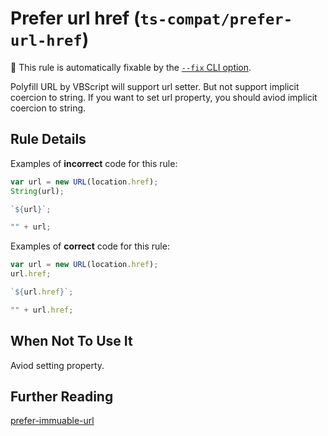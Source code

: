 # Prefer url href (`ts-compat/prefer-url-href`)

🔧 This rule is automatically fixable by the [`--fix` CLI option](https://eslint.org/docs/latest/user-guide/command-line-interface#--fix).

<!-- end auto-generated rule header -->

Polyfill URL by VBScript will support url setter. But not support implicit coercion to string. If you want to set url property, you should aviod implicit coercion to string.

## Rule Details

Examples of **incorrect** code for this rule:

```ts
var url = new URL(location.href);
String(url);

`${url}`;

"" + url;
```

Examples of **correct** code for this rule:

```ts
var url = new URL(location.href);
url.href;

`${url.href}`;

"" + url.href;
```

## When Not To Use It

Aviod setting property.

## Further Reading

[prefer-immuable-url](https://github.com/linsk1998/eslint-plugin-ts-compat/blob/HEAD/docs/rules/prefer-immuable-url.md)
